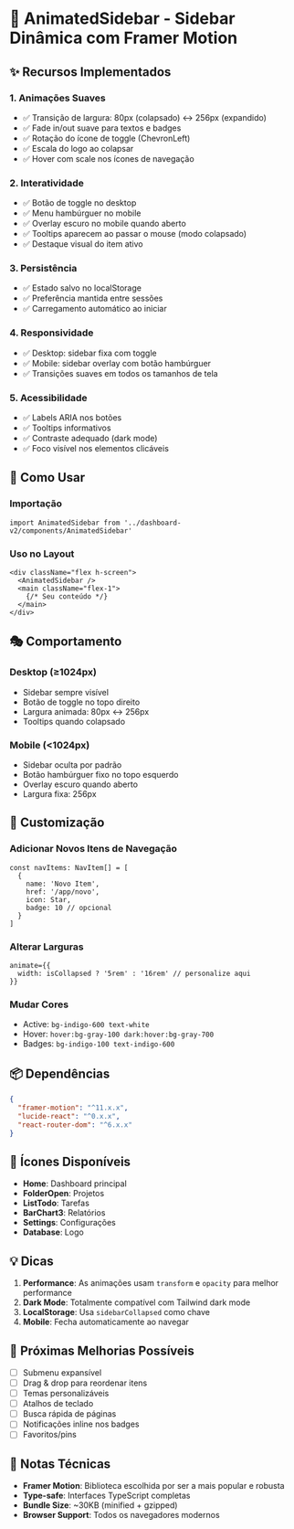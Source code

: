 # 🎨 AnimatedSidebar - Sidebar Dinâmica com Framer Motion

## ✨ Recursos Implementados

### 1. **Animações Suaves**
- ✅ Transição de largura: 80px (colapsado) ↔ 256px (expandido)
- ✅ Fade in/out suave para textos e badges
- ✅ Rotação do ícone de toggle (ChevronLeft)
- ✅ Escala do logo ao colapsar
- ✅ Hover com scale nos ícones de navegação

### 2. **Interatividade**
- ✅ Botão de toggle no desktop
- ✅ Menu hambúrguer no mobile
- ✅ Overlay escuro no mobile quando aberto
- ✅ Tooltips aparecem ao passar o mouse (modo colapsado)
- ✅ Destaque visual do item ativo

### 3. **Persistência**
- ✅ Estado salvo no localStorage
- ✅ Preferência mantida entre sessões
- ✅ Carregamento automático ao iniciar

### 4. **Responsividade**
- ✅ Desktop: sidebar fixa com toggle
- ✅ Mobile: sidebar overlay com botão hambúrguer
- ✅ Transições suaves em todos os tamanhos de tela

### 5. **Acessibilidade**
- ✅ Labels ARIA nos botões
- ✅ Tooltips informativos
- ✅ Contraste adequado (dark mode)
- ✅ Foco visível nos elementos clicáveis

## 🎯 Como Usar

### Importação
```tsx
import AnimatedSidebar from '../dashboard-v2/components/AnimatedSidebar'
```

### Uso no Layout
```tsx
<div className="flex h-screen">
  <AnimatedSidebar />
  <main className="flex-1">
    {/* Seu conteúdo */}
  </main>
</div>
```

## 🎭 Comportamento

### Desktop (≥1024px)
- Sidebar sempre visível
- Botão de toggle no topo direito
- Largura animada: 80px ↔ 256px
- Tooltips quando colapsado

### Mobile (<1024px)
- Sidebar oculta por padrão
- Botão hambúrguer fixo no topo esquerdo
- Overlay escuro quando aberto
- Largura fixa: 256px

## 🔧 Customização

### Adicionar Novos Itens de Navegação
```tsx
const navItems: NavItem[] = [
  {
    name: 'Novo Item',
    href: '/app/novo',
    icon: Star,
    badge: 10 // opcional
  }
]
```

### Alterar Larguras
```tsx
animate={{
  width: isCollapsed ? '5rem' : '16rem' // personalize aqui
}}
```

### Mudar Cores
- Active: `bg-indigo-600 text-white`
- Hover: `hover:bg-gray-100 dark:hover:bg-gray-700`
- Badges: `bg-indigo-100 text-indigo-600`

## 📦 Dependências

```json
{
  "framer-motion": "^11.x.x",
  "lucide-react": "^0.x.x",
  "react-router-dom": "^6.x.x"
}
```

## 🎨 Ícones Disponíveis

- **Home**: Dashboard principal
- **FolderOpen**: Projetos
- **ListTodo**: Tarefas
- **BarChart3**: Relatórios
- **Settings**: Configurações
- **Database**: Logo

## 💡 Dicas

1. **Performance**: As animações usam `transform` e `opacity` para melhor performance
2. **Dark Mode**: Totalmente compatível com Tailwind dark mode
3. **LocalStorage**: Usa `sidebarCollapsed` como chave
4. **Mobile**: Fecha automaticamente ao navegar

## 🚀 Próximas Melhorias Possíveis

- [ ] Submenu expansível
- [ ] Drag & drop para reordenar itens
- [ ] Temas personalizáveis
- [ ] Atalhos de teclado
- [ ] Busca rápida de páginas
- [ ] Notificações inline nos badges
- [ ] Favoritos/pins

## 📝 Notas Técnicas

- **Framer Motion**: Biblioteca escolhida por ser a mais popular e robusta
- **Type-safe**: Interfaces TypeScript completas
- **Bundle Size**: ~30KB (minified + gzipped)
- **Browser Support**: Todos os navegadores modernos
